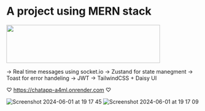 # A project using MERN stack
<img src="https://blog.nextideatech.com/wp-content/uploads/2022/12/1_FVtCyRdJ6KOr4YswTtwMeA-1024x586.jpeg" width="400" height="100">

→ Real time messages using socket.io
→ Zustand for state manegment
→ Toast for error handeling
→ JWT
→ TailwindCSS + Daisy UI


 ♡ https://chatapp-a4ml.onrender.com ♡



![Screenshot 2024-06-01 at 19 17 45](https://github.com/DianaLanciano/ChatApp/assets/62158562/1ff050a4-bc8a-4eab-b039-c93bff5a733b)
![Screenshot 2024-06-01 at 19 17 09](https://github.com/DianaLanciano/ChatApp/assets/62158562/5002d138-20e9-43f6-880f-c9167f01d632)
